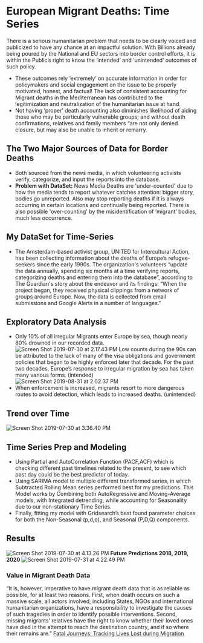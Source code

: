 # European Migrant Deaths: Time Series
There is a serious humanitarian problem that needs to be clearly voiced and publicized to have any chance at an impactful solution. With Billions already being poured by the National and EU sectors into border control efforts, it is within the Public’s right to know the ‘intended’ and ‘unintended’ outcomes of such policy.
* These outcomes rely ‘extremely’ on accurate information in order for policymakers and social engagement on the issue to be properly motivated, honest, and factual! The lack of consistent accounting for Migrant deaths in the Mediterranean has contributed to the legitimization and neutralization of the humanitarian issue at hand.
* Not having ‘proper’ death accounting also diminishes likelihood of aiding those who may be particularly vulnerable groups; and without death confirmations, relatives and family members “are not only denied closure, but may also be unable to inherit or remarry.
## The Two Major Sources of Data for Border Deaths
* Both sourced from the news media, in which volunteering activists verify, categorize, and input the reports into the database.
* **Problem with DataSet:** News Media
Deaths are 'under-counted' due to how the media tends to report whatever catches attention: bigger story, bodies go unreported. Also may stop reporting deaths if it is always occurring in certain locations and continually being reported.
There is also possible 'over-counting' by the misidentification of ‘migrant’ bodies, much less occurrence.
## My DataSet for Time-Series
* The Amsterdam-based activist group, UNITED for Intercultural Action, has been collecting information about the deaths of Europe’s refugee-seekers since the early 1990s. The organization's volunteers “update the data annually, spending six months at a time verifying reports, categorizing deaths and entering them into the database”, according to The Guardian's story about the endeavor and its findings: “When the project began, they received physical clippings from a network of groups around Europe. Now, the data is collected from email submissions and Google Alerts in a number of languages.”
## Exploratory Data Analysis
* Only 10% of all irregular Migrants enter Europe by sea, though nearly 80% drowned in our recorded data.
![Screen Shot 2019-07-30 at 2.17.43 PM](https://github.com/klemma14/European-Migrant-Deaths-Time-Series-/blob/master/Visuals/Screen%20Shot%202019-07-30%20at%202.17.43%20PM.png)
Low counts during the 90s can be attributed to the lack of many of the visa obligations and government policies that began to be highly enforced later that decade.
For the past two decades, Europe’s response to irregular migration by sea has taken many various forms. (intended)
![Screen Shot 2019-08-31 at 2.02.37 PM](https://github.com/klemma14/European-Migrant-Deaths-Time-Series-/blob/master/Visuals/Screen%20Shot%202019-08-31%20at%202.02.37%20PM.png)
* When enforcement is increased, migrants resort to more dangerous routes to avoid detection, which leads to increased deaths. (unintended)
## Trend over Time
![Screen Shot 2019-07-30 at 3.36.40 PM](https://github.com/klemma14/European-Migrant-Deaths-Time-Series-/blob/master/Visuals/Screen%20Shot%202019-07-30%20at%203.36.40%20PM.png)
## Time Series Prep and Modeling
* Using Partial and AutoCorrelation Function (PACF,ACF) which is checking different past timelines related to the present, to see which past day could be the best predictor of today.
* Using SARIMA model to multiple different transformed series, in which Subtracted Rolling Mean series performed best for my predictions. This Model works by Combining both AutoRegressive and Moving-Average models, with Integrated detrending, while accounting for Seasonality due to our non-stationary Time Series.
* Finally, fitting my model with Gridsearch’s best found parameter choices for both the Non-Seasonal (p,d,q), and Seasonal (P,D,Q) components.
## Results
![Screen Shot 2019-07-30 at 4.13.26 PM](https://github.com/klemma14/European-Migrant-Deaths-Time-Series-/blob/master/Visuals/Screen%20Shot%202019-07-30%20at%204.13.26%20PM.png)
**Future Predictions 2018, 2019, 2020**
![Screen Shot 2019-07-31 at 4.22.49 PM](https://github.com/klemma14/European-Migrant-Deaths-Time-Series-/blob/master/Visuals/Screen%20Shot%202019-07-31%20at%204.22.49%20PM.png)
### Value in Migrant Death Data 
“It is, however, imperative to have migrant death data that is as reliable as possible, for at least two reasons. First, when death occurs on such a massive scale, all actors involved, including States, NGOs and international humanitarian organizations, have a responsibility to investigate the causes of such tragedies in order to identify possible interventions. Second, missing migrants’ relatives have the right to know whether their loved ones have died in the attempt to reach the destination country, and if so where their remains are.” [Fatal Journeys: Tracking Lives Lost during Migration](https://publications.iom.int/system/files/pdf/fataljourneys_countingtheuncounted.pdf#page=104)
